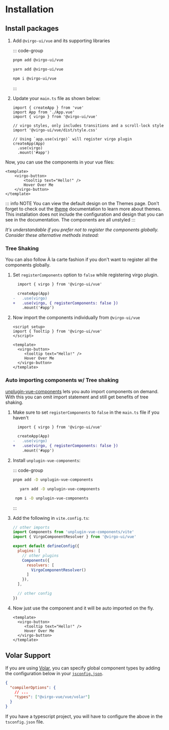 # Installation

## Install packages

1. Add `@virgo-ui/vue` and its supporting libraries

    ::: code-group
      ```bash [pnpm]
   pnpm add @virgo-ui/vue
      ```
      ```bash [yarn]
   yarn add @virgo-ui/vue
      ```
      ```bash [npm]
   npm i @virgo-ui/vue
      ```
    :::

2. Update your `main.ts` file as shown below:

    ```js{3,5-6,8,10}
    import { createApp } from 'vue'
    import App from './App.vue'
    import { virgo } from '@virgo-ui/vue'

    // virgo styles, only includes transitions and a scroll-lock style
    import '@virgo-ui/vue/dist/style.css'

    // Using `app.use(virgo)` will register virgo plugin
    createApp(App)
      .use(virgo)
      .mount('#app')
    ```
Now, you can use the components in your vue files:

```vue
<template>
    <virgo-button>
        <tooltip text="Hello!" />
        Hover Over Me
    </virgo-button>
</template>
```

::: info NOTE
You can view the default design on the Themes page.
Don't forget to check out the [theme](/guide/features/theme.md) documentation to learn more about themes.
This installation does not include the configuration and design that you can see in the documentation. The components are all unstyled
:::

<em class="block mt-12 mb-10">It's understandable if you prefer not to register the components globally. Consider these alternative methods instead:</em>

### Tree Shaking

You can also follow À la carte fashion if you don't want to register all the components globally.

1. Set `registerComponents` option to `false` while registering virgo plugin.

    ```diff
      import { virgo } from '@virgo-ui/vue'

      createApp(App)
    -   .use(virgo)
    +   .use(virgo, { registerComponents: false })
        .mount('#app')
    ```

2. Now import the components individually from `@virgo-ui/vue`

    ```vue
    <script setup>
    import { Tooltip } from '@virgo-ui/vue'
    </script>

    <template>
      <virgo-button>
         <tooltip text="Hello!" />
         Hover Over Me
      </virgo-button>
    </template>
    ```

### Auto importing components w/ Tree shaking

[unplugin-vue-components](https://github.com/antfu/unplugin-vue-components) lets you auto import components on demand. With this you can omit import statement and still get benefits of tree shaking.

1. Make sure to set `registerComponents` to `false` in the `main.ts` file if you haven't

    ```diff
      import { virgo } from '@virgo-ui/vue'

      createApp(App)
    -   .use(virgo)
    +   .use(virgo, { registerComponents: false })
        .mount('#app')
    ```

2. Install `unplugin-vue-components`:

    ::: code-group
      ```bash [pnpm]
      pnpm add -D unplugin-vue-components
      ```
      ```bash [yarn]
         yarn add -D unplugin-vue-components
      ```
      ```bash [npm]
       npm i -D unplugin-vue-components
     ```
    :::

3. Add the following in `vite.config.ts`:

    ```js
    // other imports
    import Components from 'unplugin-vue-components/vite'
    import { VirgoComponentResolver } from '@virgo-ui/vue'

    export default defineConfig({
      plugins: [
        // other plugins
        Components({
          resolvers: [
            VirgoComponentResolver()
          ]
        }),
      ],

      // other config
    })
    ```

4. Now just use the component and it will be auto imported on the fly.

    ```vue
    <template>
      <virgo-button>
         <tooltip text="Hello!" />
     	 Hover Over Me
      </virgo-button>
    </template>
    ```

## Volar Support

If you are using [Volar](https://marketplace.visualstudio.com/items?itemName=Vue.volar), you can specify global component types by adding the configuration below in your [`jsconfig.json`](https://code.visualstudio.com/docs/languages/jsconfig).

```json
{
  "compilerOptions": {
    // ...
    "types": ["@virgo-vue/vue/volar"]
  }
}
```

If you have a typescript project, you will have to configure the above in the `tsconfig.json` file.
